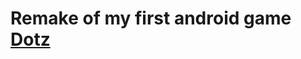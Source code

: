 # Remake of my first android game [Dotz](https://play.google.com/store/apps/details?id=com.dotz.dotz)
